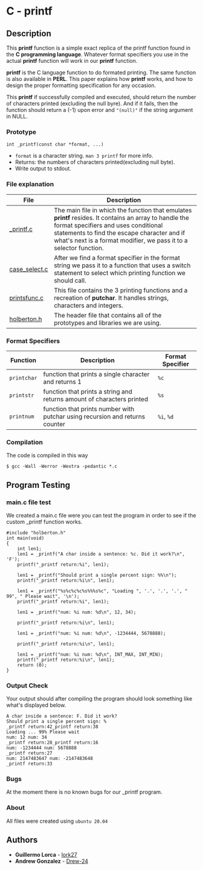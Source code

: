 # C - printf

## Description

This **printf** function is a simple exact replica of the printf function found in the
**C programming language**. Whatever format specifiers you use in the actual **printf** function
will work in our **printf** function.

**printf** is the C language function to do formated printing.
The same function is also available in **PERL**.
This paper explains how **printf** works,
and how to design the proper formatting specification for any occasion.

This **printf** if successfully compiled and executed, should return the number of characters
printed (excluding the null byre). And if it fails, then the function should return a (-1) upon error
and `"(null)"` if the string argument in NULL.


### Prototype

`int _printf(const char *format, ...)`

- `format` is a character string. `man 3 printf` for more info.
- Returns: the numbers of characters printed(excluding null byte).
- Write output to stdout.


### File explanation
| File | Description |
| ----------- | ----------- |
| [\_printf.c](https://github.com/lork27/printf/blob/main/_printf.c) | The main file in which the function that emulates **printf** resides. It contains an array to handle the format specifiers and uses conditional statements to find the escape character and if what's next is a format modifier, we pass it to a selector function. |
| [case\_select.c](https://github.com/lork27/printf/blob/main/case_select.c) | After we find a format specifier in the format string we pass it to a function that uses a switch statement to select which printing function we should call. |
| [printsfunc.c](https://github.com/lork27/printf/blob/main/printsfunc.c) | This file contains the 3 printing functions and a recreation of **putchar**. It handles strings, characters and integers. |
| [holberton.h](https://github.com/lork27/printf/blob/main/holberton.h) | The header file that contains all of the prototypes and libraries we are using.


### Format Specifiers
| Function | Description | Format Specifier |
| ----------- | ----------- | ----------- |
| `printchar` | function that prints a single character and returns 1 | `%c` |
| `printstr` | function that prints a string and returns amount of characters printed | `%s` |
| `printnum` | function that prints number with putchar using recursion and returns counter | `%i`, `%d` |


### Compilation
The code is compiled in this way
```
$ gcc -Wall -Werror -Wextra -pedantic *.c
```


## Program Testing
### main.c file test

We created a main.c file were you can test the program in order to see if the custom \_printf function works.
```
#include "holberton.h"
int main(void)
{
    int len1;
    len1 = _printf("A char inside a sentence: %c. Did it work?\n", 'F');
    printf("_printf return:%i", len1);

    len1 = _printf("Should print a single percent sign: %%\n");
    printf("_printf return:%i\n", len1);

    len1 = _printf("%s%c%c%c%s%%%s%c", "Loading ", '.', '.', '.', " 99", " Please wait", '\n');
    printf("_printf return:%i", len1);

    len1 = _printf("num: %i num: %d\n", 12, 34);

    printf("_printf return:%i\n", len1);
    
    len1 = _printf("num: %i num: %d\n", -1234444, 5678888);

    printf("_printf return:%i\n", len1);

    len1 = _printf("num: %i num: %d\n", INT_MAX, INT_MIN);
    printf("_printf return:%i\n", len1);
    return (0);
}
```
### Output Check

Your output should after compiling the program should look something like what's displayed below.

```
A char inside a sentence: F. Did it work?
Should print a single percent sign: %
_printf return:42_printf return:38
Loading ... 99% Please wait
num: 12 num: 34
_printf return:28_printf return:16
num: -1234444 num: 5678888
_printf return:27
num: 2147483647 num: -2147483648
_printf return:33

```

### Bugs

At the moment there is no known bugs for our \_printf program.

### About

All files were created using `ubuntu 20.04`

## Authors

- **Guillermo Lorca** - [lork27](https://github.com/lork27)
- **Andrew Gonzalez** - [Drew-24](https://github.com/Drew-24)
